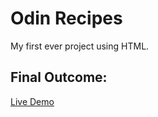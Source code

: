 # Odin Recipes
My first ever project using HTML.

## Final Outcome:
[Live Demo](https://jmndz.github.io/odin-recipes/)

